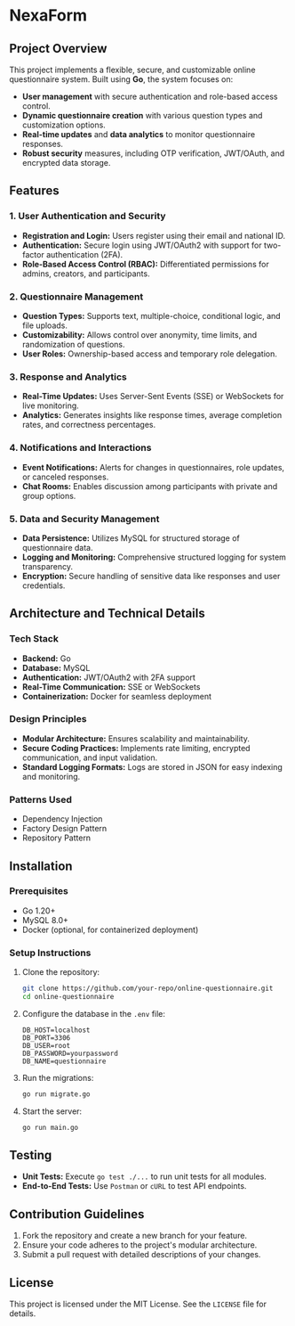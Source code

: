 # NexaForm

## Project Overview

This project implements a flexible, secure, and customizable online questionnaire system. Built using **Go**, the system focuses on:

- **User management** with secure authentication and role-based access control.
- **Dynamic questionnaire creation** with various question types and customization options.
- **Real-time updates** and **data analytics** to monitor questionnaire responses.
- **Robust security** measures, including OTP verification, JWT/OAuth, and encrypted data storage.

## Features

### 1. User Authentication and Security
- **Registration and Login:** Users register using their email and national ID.
- **Authentication:** Secure login using JWT/OAuth2 with support for two-factor authentication (2FA).
- **Role-Based Access Control (RBAC):** Differentiated permissions for admins, creators, and participants.

### 2. Questionnaire Management
- **Question Types:** Supports text, multiple-choice, conditional logic, and file uploads.
- **Customizability:** Allows control over anonymity, time limits, and randomization of questions.
- **User Roles:** Ownership-based access and temporary role delegation.

### 3. Response and Analytics
- **Real-Time Updates:** Uses Server-Sent Events (SSE) or WebSockets for live monitoring.
- **Analytics:** Generates insights like response times, average completion rates, and correctness percentages.

### 4. Notifications and Interactions
- **Event Notifications:** Alerts for changes in questionnaires, role updates, or canceled responses.
- **Chat Rooms:** Enables discussion among participants with private and group options.

### 5. Data and Security Management
- **Data Persistence:** Utilizes MySQL for structured storage of questionnaire data.
- **Logging and Monitoring:** Comprehensive structured logging for system transparency.
- **Encryption:** Secure handling of sensitive data like responses and user credentials.

## Architecture and Technical Details

### Tech Stack
- **Backend:** Go
- **Database:** MySQL
- **Authentication:** JWT/OAuth2 with 2FA support
- **Real-Time Communication:** SSE or WebSockets
- **Containerization:** Docker for seamless deployment

### Design Principles
- **Modular Architecture:** Ensures scalability and maintainability.
- **Secure Coding Practices:** Implements rate limiting, encrypted communication, and input validation.
- **Standard Logging Formats:** Logs are stored in JSON for easy indexing and monitoring.

### Patterns Used
- Dependency Injection
- Factory Design Pattern
- Repository Pattern

## Installation

### Prerequisites
- Go 1.20+
- MySQL 8.0+
- Docker (optional, for containerized deployment)

### Setup Instructions
1. Clone the repository:
   ```bash
   git clone https://github.com/your-repo/online-questionnaire.git
   cd online-questionnaire
   ```
2. Configure the database in the `.env` file:
   ```env
   DB_HOST=localhost
   DB_PORT=3306
   DB_USER=root
   DB_PASSWORD=yourpassword
   DB_NAME=questionnaire
   ```
3. Run the migrations:
   ```bash
   go run migrate.go
   ```
4. Start the server:
   ```bash
   go run main.go
   ```

## Testing
- **Unit Tests:** Execute `go test ./...` to run unit tests for all modules.
- **End-to-End Tests:** Use `Postman` or `cURL` to test API endpoints.

## Contribution Guidelines
1. Fork the repository and create a new branch for your feature.
2. Ensure your code adheres to the project's modular architecture.
3. Submit a pull request with detailed descriptions of your changes.

## License
This project is licensed under the MIT License. See the `LICENSE` file for details.

